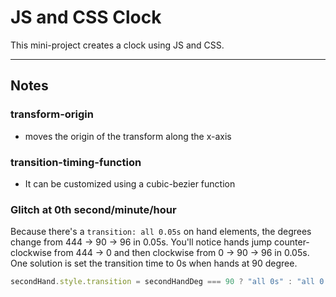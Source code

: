# JS and CSS Clock

This mini-project creates a clock using JS and CSS.

---

## Notes

### transform-origin

- moves the origin of the transform along the x-axis

### transition-timing-function

- It can be customized using a cubic-bezier function

### Glitch at 0th second/minute/hour

Because there's a `transition: all 0.05s` on hand elements, the degrees change from 444 -> 90 -> 96 in 0.05s. You'll notice hands jump counter-clockwise from 444 -> 0 and then clockwise from 0 -> 90 -> 96 in 0.05s. One solution is set the transition time to 0s when hands at 90 degree.

```javascript
secondHand.style.transition = secondHandDeg === 90 ? "all 0s" : "all 0.05s";
```
